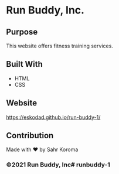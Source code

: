 # Run Buddy, Inc.

## Purpose
This website offers fitness training services.

## Built With
* HTML
* CSS

## Website
https://eskodad.github.io/run-buddy-1/

## Contribution
Made with ❤️ by Sahr Koroma

### ©️2021 Run Buddy, Inc# runbuddy-1
